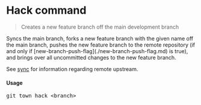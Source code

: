 <h1 textrun="command-heading">Hack command</h1>

<blockquote textrun="command-summary">
Creates a new feature branch off the main development branch
</blockquote>

<a textrun="command-description">
Syncs the main branch,
forks a new feature branch with the given name off the main branch,
pushes the new feature branch to the remote repository
(if and only if [new-branch-push-flag](./new-branch-push-flag.md) is true),
and brings over all uncommitted changes to the new feature branch.

See [sync](./sync.md) for information regarding remote upstream. </a>

#### Usage

<pre textrun="command-usage">
git town hack &lt;branch&gt;
</pre>
